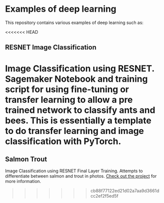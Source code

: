 # Examples of deep learning

This repository contains various examples of deep learning such as:

<<<<<<< HEAD
## RESNET Image Classification

Image Classification using RESNET. Sagemaker Notebook and training script for using fine-tuning or transfer learning to allow a pre trained network to classify ants and bees. This is essentially a template to do transfer learning and image classification with PyTorch.
=======
## Salmon Trout

Image Classification using RESNET Final Layer Training. Attempts to differentiate between salmon and trout in photos. [Check out the project](salmon_trout/) for more information.
>>>>>>> cb88f77122ed21d02a7aa9d3661dcc2ef2f5ed5f
